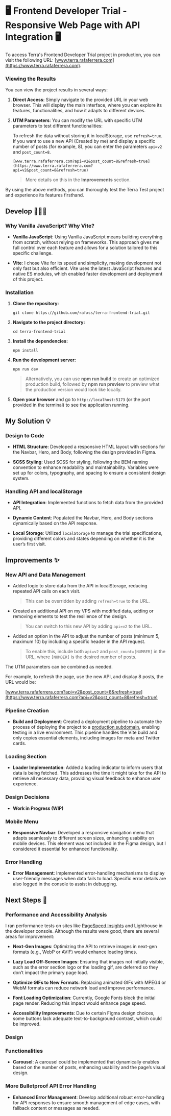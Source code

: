 # 🖥️ Frontend Developer Trial - Responsive Web Page with API Integration 🖥️

To access Terra's Frontend Developer Trial project in production, you can visit the following URL: [www.terra.rafaferrera.com](https://www.terra.rafaferrera.com).

### Viewing the Results

You can view the project results in several ways:

1.  **Direct Access**: Simply navigate to the provided URL in your web browser. This will display the main interface, where you can explore its features, functionalities, and how it adapts to different devices.
    
2.  **UTM Parameters**: You can modify the URL with specific UTM parameters to test different functionalities:
    
	  To refresh the data without storing it in localStorage, use `refresh=true`. If you want to use a new API (Created by me) and display a specific number of posts (for example, 8), you can enter the parameters `api=v2` and `post_count=8`.

		[www.terra.rafaferrera.com?api=v2&post_count=8&refresh=true](https://www.terra.rafaferrera.com?api=v2&post_count=8&refresh=true)

	> More details on this in the **Improvements** section.
               
By using the above methods, you can thoroughly test the Terra Test project and experience its features firsthand.

## Develop 👨🏻‍💻

### Why  Vanilla  JavaScript?  Why  Vite?

-   **Vanilla JavaScript**: Using Vanilla JavaScript means building everything from scratch, without relying on frameworks. This approach gives me full control over each feature and allows for a solution tailored to this specific challenge.
    
-   **Vite**: I chose Vite for its speed and simplicity, making development not only fast but also efficient. Vite uses the latest JavaScript features and native ES modules, which enabled faster development and deployment of this project.
    
### Installation

1.  **Clone  the  repository:**   
    ```
    git clone https://github.com/rafxss/terra-frontend-trial.git
    ``` 
2.  **Navigate  to  the  project  directory:**
    ```
    cd terra-frontend-trial
    ```
3.  **Install  the  dependencies:**
    ```
    npm install
    ```
4.  **Run  the  development  server:**
    ```
    npm run dev
    ```
    > Alternatively, you can use **npm run build** to create an optimized production build, followed by **npm run preview** to preview what the production version would look like locally.
    
5. **Open your browser** and go to `http://localhost:5173` (or the port provided in the terminal) to see the application running.

## My  Solution 💡

### Design to Code

-   **HTML Structure**: Developed a responsive HTML layout with sections for the Navbar, Hero, and Body, following the design provided in Figma.
    
-   **SCSS Styling**: Used SCSS for styling, following the BEM naming convention to enhance readability and maintainability. Variables were set up for colors, typography, and spacing to ensure a consistent design system.
    

### Handling API and localStorage

-   **API Integration**: Implemented functions to fetch data from the provided API.
    
-   **Dynamic Content**: Populated the Navbar, Hero, and Body sections dynamically based on the API response.
    
-   **Local Storage**: Utilized `localStorage` to manage the trial specifications, providing different colors and states depending on whether it is the user’s first visit.
    

## Improvements ✨


### New API and Data Management

-   Added logic to store data from the API in localStorage, reducing repeated API calls on each visit.
    
    > This can be overridden by adding `refresh=true` to the URL.
    
-   Created an additional API on my VPS with modified data, adding or removing elements to test the resilience of the design.
    
    > You can switch to this new API by adding `api=v2` to the URL.
    
-   Added an option in the API to adjust the number of posts (minimum 5, maximum 10) by including a specific header in the API request.
    
    > To enable this, include both `api=v2` and `post_count=[NUMBER]` in the URL, where `[NUMBER]` is the desired number of posts.
    

The UTM parameters can be combined as needed. 

For example, to refresh the page, use the new API, and display 8 posts, the URL would be:

[www.terra.rafaferrera.com?api=v2&post_count=8&refresh=true](https://www.terra.rafaferrera.com?api=v2&post_count=8&refresh=true)

### Pipeline Creation

-   **Build and Deployment**: Created a deployment pipeline to automate the process of deploying the project to a [production subdomain](https://www.terra.rafaferrera.com), enabling testing in a live environment. This pipeline handles the Vite build and only copies essential elements, including images for meta and Twitter cards.

### Loading Section

-   **Loader Implementation**: Added a loading indicator to inform users that data is being fetched. This addresses the time it might take for the API to retrieve all necessary data, providing visual feedback to enhance user experience.

### Design Decisions

-   **Work in Progress (WIP)**

### Mobile Menu

- **Responsive Navbar**: Developed a responsive navigation menu that adapts seamlessly to different screen sizes, enhancing usability on mobile devices. This element was not included in the Figma design, but I considered it essential for enhanced functionality.

### Error Handling

-   **Error Management**: Implemented error-handling mechanisms to display user-friendly messages when data fails to load. Specific error details are also logged in the console to assist in debugging.
    


## Next Steps 🚀

### Performance and Accessibility Analysis

I ran performance tests on sites like [PageSpeed Insights](https://pagespeed.web.dev/) and Lighthouse in the developer console. Although the results were good, there are several areas for improvement:

-   **Next-Gen Images**: Optimizing the API to retrieve images in next-gen formats (e.g., WebP or AVIF) would enhance loading times.
    
-   **Lazy Load Off-Screen Images**: Ensuring that images not initially visible, such as the error section logo or the loading gif, are deferred so they don’t impact the primary page load.
    
-   **Optimize GIFs to New Formats**: Replacing animated GIFs with MPEG4 or WebM formats can reduce network load and improve performance.
    
-   **Font Loading Optimization**: Currently, Google Fonts block the initial page render. Reducing this impact would enhance page speed.
    
-   **Accessibility Improvements**: Due to certain Figma design choices, some buttons lack adequate text-to-background contrast, which could be improved.

### Design


### Functionalities

-   **Carousel**: A carousel could be implemented that dynamically enables based on the number of posts, enhancing usability and the page’s visual design.

### More Bulletproof API Error Handling

-   **Enhanced Error Management**: Develop additional robust error-handling for API responses to ensure smooth management of edge cases, with fallback content or messages as needed.
